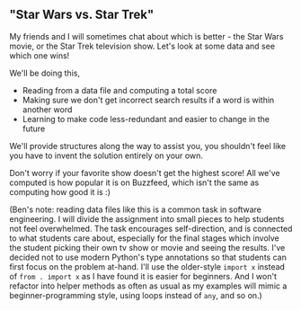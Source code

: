 
## "Star Wars vs. Star Trek"

My friends and I will sometimes chat about which is better - the Star Wars movie, or the Star Trek television show. Let's look at some data and see which one wins!

We'll be doing this,

- Reading from a data file and computing a total score
- Making sure we don't get incorrect search results if a word is within another word
- Learning to make code less-redundant and easier to change in the future

We'll provide structures along the way to assist you, you shouldn't feel like you have to invent the solution entirely on your own.

Don't worry if your favorite show doesn't get the highest score! All we've computed is how popular it is on Buzzfeed, which isn't the same as computing how good it is :)

(Ben's note: reading data files like this is a common task in software engineering. I will divide the assignment into small pieces to help students not feel overwhelmed. The task encourages self-direction, and is connected to what students care about, especially for the final stages which involve the student picking their own tv show or movie and seeing the results. I've decided not to use modern Python's type annotations so that students can first focus on the problem at-hand. I'll use the older-style `import x` instead of `from . import x` as I have found it is easier for beginners. And I won't refactor into helper methods as often as usual as my examples will mimic a beginner-programming style, using loops instead of `any`, and so on.)



